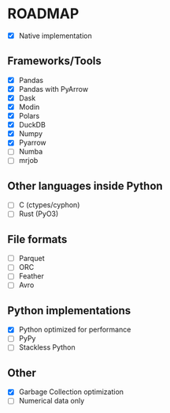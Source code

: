 # ROADMAP

- [x] Native implementation

## Frameworks/Tools

- [x] Pandas
- [x] Pandas with PyArrow
- [x] Dask
- [x] Modin
- [x] Polars
- [x] DuckDB
- [x] Numpy
- [x] Pyarrow
- [ ] Numba
- [ ] mrjob

## Other languages inside Python

- [ ] C (ctypes/cyphon)
- [ ] Rust (PyO3)

## File formats

- [ ] Parquet
- [ ] ORC
- [ ] Feather
- [ ] Avro

## Python implementations

- [x] Python optimized for performance
- [ ] PyPy
- [ ] Stackless Python

## Other

- [x] Garbage Collection optimization
- [ ] Numerical data only
